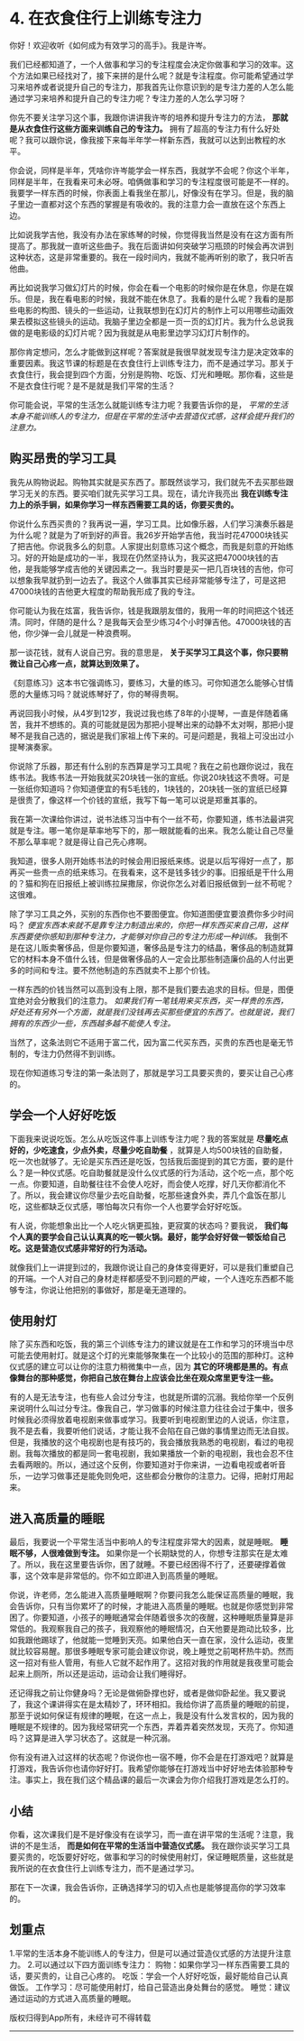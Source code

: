 # 4. 在衣食住行上训练专注力

你好！欢迎收听《如何成为有效学习的高手》。我是许岑。

我们已经都知道了，一个人做事和学习的专注程度会决定你做事和学习的效率。这个方法如果已经找对了，接下来拼的是什么呢？就是专注程度。你可能希望通过学习来培养或者说提升自己的专注力，那我首先让你意识到的是专注力差的人怎么能通过学习来培养和提升自己的专注力呢？专注力差的人怎么学习呀？

你先不要关注学习这个事，我跟你讲讲我许岑的培养和提升专注力的方法， **那就是从衣食住行这些方面来训练自己的专注力。** 拥有了超高的专注力有什么好处呢？我可以跟你说，像我接下来每半年学一样新东西，我就可以达到出教程的水平。

你会说，同样是半年，凭啥你许岑能学会一样东西，我就学不会呢？你这个半年，同样是半年，在我看来可未必呀。咱俩做事和学习的专注程度很可能是不一样的。我要学一样东西的时候，你表面上看我坐在那儿，好像没有在学习。但是，我的脑子里边一直都对这个东西的掌握是有吸收的。我的注意力会一直放在这个东西上边。

比如说我学吉他，我没有办法在家练琴的时候，你觉得我当然是没有在这方面有所提高了。那我就一直听这些曲子。我在后面讲如何突破学习瓶颈的时候会再次讲到这种状态，这是非常重要的。我在一段时间内，我就不能再听别的歌了，我只听吉他曲。

再比如说我学习做幻灯片的时候，你会在看一个电影的时候你是在休息，你是在娱乐。但是，我在看电影的时候，我就不能在休息了。我看的是什么呢？我看的是那些电影的构图、镜头的一些运动，让我联想到在幻灯片的制作上可以用哪些动画效果去模拟这些镜头的运动。我脑子里边全都是一页一页的幻灯片。我为什么总说我做的是电影级的幻灯片呢？因为我就是从电影里边学习幻灯片制作的。

那你肯定想问，怎么才能做到这样呢？答案就是我很早就发现专注力是决定效率的重要因素。我这节课的标题是在衣食住行上训练专注力，而不是通过学习。那关于衣食住行，我会提到四个方面，分别是购物、吃饭、灯光和睡眠。那你看，这些是不是衣食住行呢？是不是就是我们平常的生活？

你可能会说，平常的生活怎么就能训练专注力呢？我要告诉你的是， *平常的生活本身不能训练人的专注力，但是在平常的生活中去营造仪式感，这样会提升我们的注意力。*

## 购买昂贵的学习工具

我先从购物说起。购物其实就是买东西了。那既然谈学习，我们就先不去买那些跟学习无关的东西。要买咱们就先买学习工具。现在，请允许我亮出 **我在训练专注力上的杀手锏，如果你学习一样东西需要工具的话，你要买贵的。**

你说什么东西买贵的？我再说一遍，学习工具。比如像乐器，人们学习演奏乐器是为什么呢？就是为了听到好的声音。我26岁开始学吉他，我当时花47000块钱买了把吉他。你说我多么的刻意。人家提出刻意练习这个概念，而我是刻意的开始练习。好的开始是成功的一半，我现在仍然坚持认为，我买这把47000块钱的吉他，是我能够学成吉他的关键因素之一。我当时要是买一把几百块钱的吉他，你可以想象我早就扔到一边去了。我这个人做事其实已经非常能够专注了，可是这把47000块钱的吉他更大程度的帮助我形成了我的专注。

你可能认为我在炫富，我告诉你，钱是我跟朋友借的，我用一年的时间把这个钱还清。同时，伴随的是什么？是我每天会至少练习4个小时弹吉他。47000块钱的吉他，你少弹一会儿就是一种浪费啊。

那一谈花钱，就有人说自己穷。我的意思是， **关于买学习工具这个事，你只要稍微让自己心疼一点，就算达到效果了。**

《刻意练习》这本书它强调练习，要练习，大量的练习。可你知道怎么能够心甘情愿的大量练习吗？就说练琴好了，你的琴得贵啊。

再说回我小时候，从4岁到12岁，我说过我也练了8年的小提琴，一直是伴随着痛苦，我并不想练的。真的可能就是因为那把小提琴出来的动静不太对啊，那把小提琴不是我自己选的，据说是我们家祖上传下来的。可是问题是，我祖上可没出过小提琴演奏家。

你说除了乐器，那还有什么别的东西算是学习工具呢？我在之前也跟你说过，我在练书法。我练书法一开始我就买20块钱一张的宣纸。你说20块钱这不贵呀。可是一张纸你知道吗？你知道便宜的有5毛钱的，1块钱的，20块钱一张的宣纸已经算是很贵了，像这样一个价钱的宣纸，我写下每一笔可以说是郑重其事的。

我在第一次课给你讲过，说书法练习当中有个一丝不苟，你要知道，练书法最讲究就是专注。哪一笔你是草率地写下的，那一眼就能看的出来。我怎么能让自己尽量不那么草率呢？就是得让自己先心疼啊。

我知道，很多人刚开始练书法的时候会用旧报纸来练。说是以后写得好一点了，那再买一些贵一点的纸来练习。在我看来，这不是钱多钱少的事。旧报纸是干什么用的？猫和狗在旧报纸上被训练拉屎撒尿，你说你怎么对着旧报纸做到一丝不苟呢？这很难。

除了学习工具之外，买别的东西你也不要图便宜。你知道图便宜要浪费你多少时间吗？ *便宜东西本来就不是靠专注力制造出来的，你把一样东西买来自己用，这样东西要使你感知到那种专注力，才能够对你自己的专注力形成一种训练。* 我倒不是在这儿贩卖奢侈品，但是你要知道，奢侈品是专注力的结晶，奢侈品的制造就算它的材料本身不值什么钱，但是做奢侈品的人一定会比那些制造廉价品的人付出更多的时间和专注。要不然他制造的东西就卖不上那个价钱。

一样东西的价钱当然可以高到没有上限，那不是我们要去追求的目标。但是，图便宜绝对会分散我们的注意力。 *如果我们有一笔钱用来买东西，买一样贵的东西，好处还有另外一个方面，就是我们没钱再去买那些便宜的东西了。也就是说，我们拥有的东西少一些，东西越多越不能使人专注。*

当然了，这条法则它不适用于富二代，因为富二代买东西，买贵的东西也是毫无节制的，专注力仍然得不到训练。

现在你知道练习专注的第一条法则了，那就是学习工具要买贵的，要买让自己心疼的。

## 学会一个人好好吃饭

下面我来说说吃饭。怎么从吃饭这件事上训练专注力呢？我的答案就是 **尽量吃点好的，少吃速食，少点外卖，尽量少吃自助餐** ，就算是人均500块钱的自助餐，吃一次也就够了。无论是买东西还是吃饭，包括我后面提到的其它方面，要的是什么？是一种仪式感。吃自助餐就是没什么仪式感的行为活动，这个吃一点，那个吃一点。你要知道，自助餐往往不会使人吃好，而会使人吃撑，好几天你都消化不了。所以，我会建议你尽量少去吃自助餐，吃那些速食外卖，弄几个盒饭在那儿吃，这些都缺乏仪式感，哪怕每次只有你一个人也要学会好好吃饭。

有人说，你能想象出比一个人吃火锅更孤独，更寂寞的状态吗？要我说， **我们每个人真的要学会自己认认真真的吃一顿火锅。最好，能学会好好做一顿饭给自己吃。这是营造仪式感非常好的行为活动。**

就像我们上一讲提到过的，我跟你说让自己的身体变得更好，可以是我们重塑自己的开端。一个人对自己的身材走样都感受不到问题的严峻，一个人连吃东西都不能够专注，你说让他把别的事做好，那是毫无道理的。

## 使用射灯

除了买东西和吃饭，我的第三个训练专注力的建议就是在工作和学习的环境当中尽可能去使用射灯。就是这个灯的光束能够聚集在一个比较小的范围的那种灯。这种仪式感的建立可以让你的注意力稍微集中一点，因为 **其它的环境都是黑的。有点像舞台的那种感觉，你把自己放在舞台上应该会比坐在观众席里更专注一些。**

有的人是无法专注，也有些人会过分专注，也就是所谓的沉溺。我给你举一个反例来说明什么叫过分专注。像我自己，学习做事的时候注意力往往会过于集中，很多时候我必须得放着电视剧来做事或学习。我要听到电视剧里边的人说话，你注意，我不是去看，我要听他们说话，才能让我不会陷在自己做的事情里边而无法自拔。但是，我播放的这个电视剧也是有技巧的，我会播放我熟悉的电视剧，看过的电视剧。我每次播放的都是同一套电视剧，我如果播放一个新的电视剧，我也会忍不住去看两眼的。所以，通过这个反例，你要知道对于你来讲，一边看电视或者听音乐，一边学习做事还是能免则免吧，这些都会分散你的注意力。记得，把射灯用起来。

## 进入高质量的睡眠

最后，我要说一个平常生活当中影响人的专注程度非常大的因素，就是睡眠。 **睡眠不够，人很难做到专注。** 如果你是一个长期缺觉的人，你想专注那实在是太难了。所以，我在这里要告诉你，困了就睡。不要已经困得不行了，还要硬撑着做事，这个效率是非常低的。你不如立即进入到高质量的睡眠。

你说，许老师，怎么能进入高质量睡眠啊？你要问我怎么能保证高质量的睡眠，我会告诉你，只有当你累坏了的时候，才能进入高质量的睡眠。也就是你感觉到非常困了。你要知道，小孩子的睡眠通常会伴随着很多次的夜醒，这种睡眠质量算是非常低的。我观察我自己的孩子，我观察他的睡眠情况，白天他要是跑动比较多，比如我跟他踢球了，他就能一觉睡到天亮。如果他白天一直在家，没什么运动，夜里就比较容易醒。那很多睡眠专家可能会建议你说，晚上睡觉之前喝杯热牛奶。然而这一招对有些人管用，有些人它就不起作用了。这招对我的作用就是我夜里可能会起来上厕所，所以还是运动，运动会让我们睡得好。

还记得我之前让你健身吗？无论是做俯卧撑也好，或者是做仰卧起坐。我又要说了，我这个课讲得实在是太精妙了，环环相扣。我给你讲了高质量的睡眠的前提，那至于说如何保证有规律的睡眠，在这一点上，我是没有什么发言权的，因为我的睡眠是不规律的。因为我经常研究一个东西，弄着弄着突然发现，天亮了。你知道吗？这算是进入学习状态了。这就是一种沉溺。

你有没有进入过这样的状态呢？你说你也一宿不睡，你不会是在打游戏吧？就算是打游戏，我告诉你也请你好好打。我希望你能够在打游戏当中好好地去体验那种专注。事实上，我在我们这个精品课的最后一次课会为你介绍我打游戏是怎么打的。

## 小结

你看，这次课我们是不是好像没有在谈学习，而一直在讲平常的生活呢？注意，我讲的不是生活， **而是如何在平常的生活当中营造仪式感。** 我在跟你谈买学习工具要买贵的，吃饭要好好吃，做事和学习的时候使用射灯，保证睡眠质量，这些就是我所说的在衣食住行上训练专注力，而不是通过学习。

那在下一次课，我会告诉你，正确选择学习的切入点也是能够提高你的学习效率的。

## 划重点

1.平常的生活本身不能训练人的专注力，但是可以通过营造仪式感的方法提升注意力。
2.可以通过以下四方面训练专注力：
购物：如果你学习一样东西需要工具的话，要买贵的，让自己心疼的。
吃饭：学会一个人好好吃饭，最好能给自己认真做饭。
工作学习：尽可能使用射灯，给自己营造出身处舞台的感觉。
睡觉：建议通过运动的方式进入高质量的睡眠。

版权归得到App所有，未经许可不得转载

---
